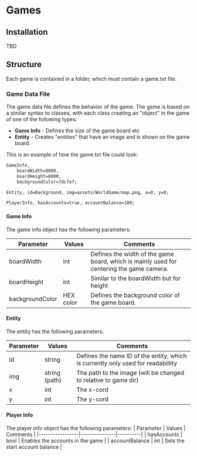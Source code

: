 # Games
## Installation
TBD

## Structure
Each game is contained in a folder, which must contain a game.txt file. 

### Game Data File
The game data file defines the behavior of the game. The game is based on a similar syntax to classes, with each class creating an "object" in the game of one of the following types:

* **Game Info** - Defines the size of the game board etc
* **Entity** - Creates "entities" that have an image and is shown on the game board.

This is an example of how the game.txt file could look:

``` txt
GameInfo,
    boardWidth=8000,
    boardHeight=8000,
    backgroundColor=7dcfe7;

Entity, id=Background, img=assets/WorldGame/map.png, x=0, y=0;

PlayerInfo, hasAccounts=true, accountBalance=100;

```

#### Game Info
The game info object has the following parameters:

| Parameter       | Values    | Comments |
|-----------------|-----------|----------|
| boardWidth      | int       | Defines the width of the game board, which is mainly used for centering the game camera.|
| boardHeight     | int       | Similar to the boardWidth but for height |
| backgroundColor | HEX color | Defines the background color of the game board. |


#### Entity
The entity has the following parameters:

| Parameter       | Values        | Comments |
|-----------------|---------------|----------|
| id              | string        | Defines the name ID of the entity, which is currently only used for readabillity |
| img             | string (path) | The path to the image (will be changed to relative to game dir) |
| x               | int           | The x-cord |
| y               | int           | The y-cord |

#### Player Info
The player info object has the following parameters:
| Parameter       | Values        | Comments |
|-----------------|---------------|----------|
| hasAccounts     | bool          | Enables the accounts in the game |
| accountBalance  | int           | Sets the start account balance |